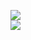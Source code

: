 [![](https://img.shields.io/badge/Made%20With-Github%20Spray-lightgrey.svg?style=for-the-badge&logo=github)](https://github.com/Annihil/github-spray#4951)  
[![](https://i.imgur.com/2DrTn0Z.gif)](https://github.com/Annihil/github-spray)